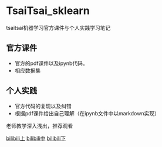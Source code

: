# TsaiTsai_sklearn
tsaitsai机器学习官方课件与个人实践学习笔记
## 官方课件
- 官方的pdf课件以及ipynb代码。
- 相应数据集
## 个人实践
- 官方代码的复现以及纠错
- 根据pdf课件给出自己理解（在ipynb文件中以markdown实现）


老师教学深入浅出，推荐观看

[bilibili上](https://www.bilibili.com/video/BV1Ch411x7xB/)  [bilibili中](https://www.bilibili.com/video/BV1WL4y1H7rD/)  [bilibili下](https://www.bilibili.com/video/BV1Ng411K7H6/)
